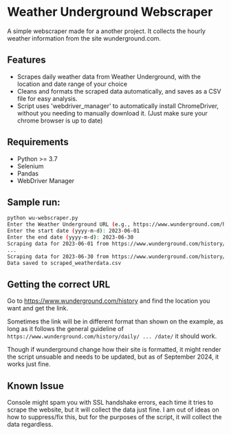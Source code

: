 # Weather Underground Webscraper

A simple webscraper made for a another project. It collects the hourly weather information from the site wunderground.com.

## Features
- Scrapes daily weather data from Weather Underground, with the location and date range of your choice
- Cleans and formats the scraped data automatically, and saves as a CSV file for easy analysis.
- Script uses 'webdriver_manager' to automatically install ChromeDriver, without you needing to manually download it. (Just make sure your chrome browser is up to date)

## Requirements

- Python >= 3.7
- Selenium
- Pandas
- WebDriver Manager

## Sample run:

```bash
python wu-webscraper.py
Enter the Weather Underground URL (e.g., https://www.wunderground.com/history/daily/country/state/city/code/date/): https://www.wunderground.com/history/daily/us/ny/new-york-city/KLGA/date/
Enter the start date (yyyy-m-d): 2023-06-01
Enter the end date (yyyy-m-d): 2023-06-30
Scraping data for 2023-06-01 from https://www.wunderground.com/history/daily/us/ny/new-york-city/KLGA/date/2023-06-01...
...
Scraping data for 2023-06-30 from https://www.wunderground.com/history/daily/us/ny/new-york-city/KLGA/date/2023-06-30...
Data saved to scraped_weatherdata.csv
```

## Getting the correct URL

Go to https://www.wunderground.com/history and find the location you want and get the link. 

Sometimes the link will be in different format than shown on the example, as long as it follows the general guideline of `https://www.wunderground.com/history/daily/ ... /date/` it should work.

Though if wunderground change how their site is formatted, it might render the script unsuable and needs to be updated, but as of September 2024, it works just fine.

## Known Issue

Console might spam you with SSL handshake errors, each time it tries to scrape the website, but it will collect the data just fine. I am out of ideas on how to suppress/fix this, but for the purposes of the script, it will collect the data regardless.
